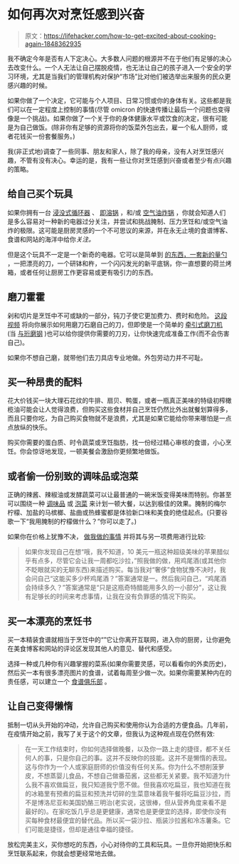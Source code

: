 # 如何再次对烹饪感到兴奋

> 原文：<https://lifehacker.com/how-to-get-excited-about-cooking-again-1848362935>

我不确定今年是否有人下定决心。大多数人问题的根源并不在于他们有足够的决心去改变什么。一个人无法让自己摆脱疫情，也无法让自己的孩子进入一个安全的学习环境，尤其是当我们的管理机构对保护“市场”比对他们被选举出来服务的民众更感兴趣的时候。



如果你做了一个决定，它可能与个人项目、日常习惯或你的身体有关。这些都是我们可以在一定程度上控制的事情(尽管 omicron 的快速传播让最后一个问题也变得像是一个挑战)。如果你做了一个关于你的身体健康水平或饮食的决定，很有可能是为自己做饭。(除非你有足够的资源将你的饭菜外包出去，雇一个私人厨师，或者花钱买一份套餐服务。)

我(非正式地)调查了一些同事、朋友和家人，除了我的母亲，没有人对烹饪感兴趣，不管有没有决心。幸运的是，我有一些让你对烹饪感到兴奋或者至少有点兴趣的策略。

## 给自己买个玩具

如果你拥有一台 [浸没式循环器](https://lifehacker.com/food-drink/cooking/will-it-sous-vide) 、 [即溶锅](https://lifehacker.com/7-unexpected-things-to-make-in-your-new-instant-pot-1845958274) ，和/或 [空气油炸锅](https://lifehacker.com/the-first-15-things-you-should-cook-in-your-new-air-fry-1848217324) ，你就会知道人们是多么容易对一种新的电器过分关注，并尝试和挑战腌制、压力烹饪和/或空气油炸的极限。这可能是厨房灵感的一个不可思议的来源，并在永无止境的食谱博客、食谱和网站的海洋中给你*关注。*

但是这个玩具不一定是一个新奇的电器。它可以是简单到 [的东西，一套新的量勺](https://lifehacker.com/stop-using-round-measuring-spoons-1848348945) ，一把漂亮的刀，一个研钵和杵，一个闪闪发光的新平底锅，你一直想要的荷兰烤箱，或者任何让厨房工作更容易或更有吸引力的东西。

## 磨刀霍霍

剁和切片是烹饪中不可或缺的一部分，钝刀子使它更加费力、费时和危险。 [这段视频](https://lifehacker.com/a-complete-video-guide-to-sharpening-your-knives-with-a-1758844612) 将向你展示如何用磨刀石磨自己的刀，但即使是一个简单的 [牵引式磨刀机](https://lifehacker.com/in-defense-of-pull-through-knife-sharpeners-1797860631) (当 [与珩磨钢](https://lifehacker.com/how-to-keep-your-knives-sharp-1846972299) )也可以给你提供你需要的刀刃，让你快速完成准备工作(而不会伤害自己)。

如果你不想自己磨，就带他们去刀具店专业地做。外包劳动力并不可耻。

## 买一种昂贵的配料

花大价钱买一块大理石花纹的牛排、扇贝、鸭蛋，或者一瓶真正美味的特级初榨橄榄油可能会让人觉得浪费，但购买这些食材并自己烹饪仍然比外出就餐划算得多，而且只要你吃，为自己购买食物就不是浪费，尤其是如果它能给你带来哪怕是一点点放纵的快乐。

购买你需要的蛋白质、时令蔬菜或烹饪脂肪，找一份经过精心审核的食谱，小心烹饪。你会惊讶地发现，一顿美餐会激励你更频繁地做饭。

## 或者偷一份别致的调味品或泡菜

正确的辣酱、辣椒油或发酵蔬菜可以让最普通的一碗米饭变得美味而特别。你甚至可以围绕一种 [调味品](https://lifehacker.com/the-case-for-buying-fancy-condiments-1834582186) 或 [泡菜](https://lifehacker.com/7-perfect-pickles-you-must-keep-on-hand-at-all-times-1848161356) 来计划一顿大餐，以达到极佳的效果。腌制的梅尔柠檬、加盐的马槟榔、盐曲或热蜂蜜都是体验新口味和美食的绝佳起点。(只要谷歌一下“我用腌制的柠檬做什么？”你可以走了。)

如果你在价格上犹豫不决， [做我做的事情](https://lifehacker.com/the-case-for-buying-fancy-condiments-1834582186) 并将其与另一项费用进行比较:

> 如果你发现自己在想“哦，我不知道，10 美元一瓶这种超级美味的苹果醋似乎有点多，尽管它会让我一周都吃沙拉，”照我做的做，用鸡尾酒(或其他你不眨眼就买的无聊东西)来描述购买。每当我对“奢侈”食物犹豫不决时，我会问自己“这能买多少杯鸡尾酒？”答案通常是一。然后我问自己，“鸡尾酒会持续多久？”答案通常是“只是这瓶奇特醋能用多久的一小部分”，这让我有足够长的时间来考虑事情，让我在没有负罪感的情况下购买。

## 买一本漂亮的烹饪书

买一本精装食谱就相当于烹饪中的“”它让你离开互联网，进入你的厨房，让你避免在美食博客和网站的评论区发现其他人的意见、替代和感受。

选择一种或几种你有兴趣掌握的菜系(如果你需要灵感，可以看看你的外卖历史)，然后买一本有很多漂亮图片的食谱，试着每周至少做一次。如果你需要某种内在的责任感，可以建立一个 [食谱俱乐部](https://lifehacker.com/start-a-virtual-recipe-club-1843005461) 。

## 让自己变得懒惰

抵制一切从头开始的冲动，允许自己购买和使用你认为合适的方便食品。几年前，在疫情开始之前，我写了关于这个的文章，但我认为这种观点现在仍然有效:

> 在一天工作结束时，你如何选择做晚餐，以及你一路上走的捷径，都不关任何人的事，只是你自己的事。这并不反映你的技能。这并不是懒惰的表现。这与你作为一个人或家庭厨师的价值没有任何关系。你为什么不想削菠萝皮，不想蒸婴儿食品，不想自己做番茄酱，这些都无关紧要。我不知道为什么我不喜欢做扁豆，我只知道我宁愿不做。但我喜欢吃扁豆，我也知道在我的冰箱里有预煮的扁豆和预洗并切碎的生菜意味着我午餐将吃扁豆沙拉，而不是博洛尼亚和美国奶酪三明治(老实说，这很棒，但从营养角度来看不是最好的)。在家吃饭几乎总是更健康，通常也是更便宜的选择，即使你没有买每种食材最便宜的替代品。所以买一袋沙拉、瓶装沙拉酱和冷冻薯条。它们可能是捷径，但却是通往幸福的捷径。

放松完美主义，买你想吃的东西，小心对待你的工具和玩具。一旦你开始把快乐和烹饪联系起来，你就会想更经常地去做。